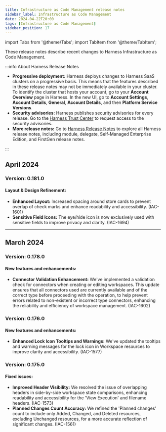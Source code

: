```yaml
---
title: Infrastructure as Code Management release notes
sidebar_label: Infrastructure as Code Management
date: 2024-04-22T20:00
tags: [Infrastructure as Code Management]
sidebar_position: 17
---
```


import Tabs from '@theme/Tabs';
import TabItem from '@theme/TabItem';

<DocsButton icon = "fa-solid fa-square-rss" text="Subscribe via RSS" link="https://developer.harness.io/release-notes/infrastructure-as-code-management/rss.xml" />

These release notes describe recent changes to Harness Infrastructure as Code Management.

:::info About Harness Release Notes

- **Progressive deployment:** Harness deploys changes to Harness SaaS clusters on a progressive basis. This means that the features described in these release notes may not be immediately available in your cluster. To identify the cluster that hosts your account, go to your **Account Overview** page in Harness. In the new UI, go to **Account Settings**, **Account Details**, **General**, **Account Details**, and then **Platform Service Versions**.
- **Security advisories:** Harness publishes security advisories for every release. Go to the [Harness Trust Center](https://trust.harness.io/?itemUid=c41ff7d5-98e7-4d79-9594-fd8ef93a2838&source=documents_card) to request access to the security advisories.
- **More release notes:** Go to [Harness Release Notes](/release-notes) to explore all Harness release notes, including module, delegate, Self-Managed Enterprise Edition, and FirstGen release notes.

:::

## April 2024

### Version: 0.181.0
<!-- Released on: 04 April 2024 -->
#### Layout & Design Refinement:
  - **Enhanced Layout:** Increased spacing around store cards to prevent overlap of check marks and enhance readability and accessibility. (IAC-1601)
  - **Sensitive Field Icons:** The eye/hide icon is now exclusively used with sensitive fields to improve privacy and clarity. (IAC-1694)
---

## March 2024
### Version: 0.178.0
<!-- Released on: 25 March 2024 -->
#### New features and enhancements:
  - **Connector Validation Enhancement:** We've implemented a validation check for connectors when creating or editing workspaces. This update ensures that all connectors used are currently available and of the correct type before proceeding with the operation, to help prevent errors related to non-existent or incorrect type connectors, enhancing the reliability and efficiency of workspace management. (IAC-1602)

### Version: 0.176.0
<!-- Released on: 21 March 2024 -->
#### New features and enhancements:
  - **Enhanced Lock Icon Tooltips and Warnings:** We've updated the tooltips and warning messages for the lock icon in Workspace resources to improve clarity and accessibility. (IAC-1577)

### Version: 0.175.0
<!-- Released on: 15 March 2024 -->
#### Fixed issues:
  - **Improved Header Visibility:** We resolved the issue of overlapping headers in side-by-side workspace state comparisons, enhancing readability and accessibility for the 'View Execution' and filename headers. (IAC-1573)
  - **Planned Changes Count Accuracy:** We refined the 'Planned changes' count to include only Added, Changed, and Deleted resources, excluding Unchanged resources, for a more accurate reflection of significant changes. (IAC-1561)
